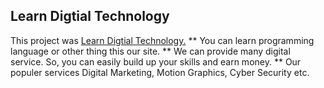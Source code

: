 ## Learn Digtial Technology
This project was [Learn Digtial Technology.]()
** You can learn programming language or other thing this our site.
** We can provide many digital service. So, you can easily build up your skills and earn money.
** Our populer services Digital Marketing, Motion Graphics, Cyber Security etc. 


